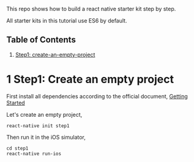 This repo shows how to build a react native starter kit step by step.

All starter kits in this tutorial use ES6 by default.

Table of Contents
-----------------
1. [Step1: create-an-empty-project](#1-step1-create-an-empty-project)


# 1 Step1: Create an empty project

First install all dependencies according to the official document, [Getting Started](https://facebook.github.io/react-native/docs/getting-started.html)

Let's create an empty project,

    react-native init step1


Then run it in the iOS simulator,

    cd step1
    react-native run-ios
